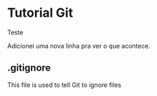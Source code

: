 # Tutorial Git

Teste

Adicionei uma nova linha pra ver o que acontece.

## .gitignore
This file is used to tell Git to ignore files